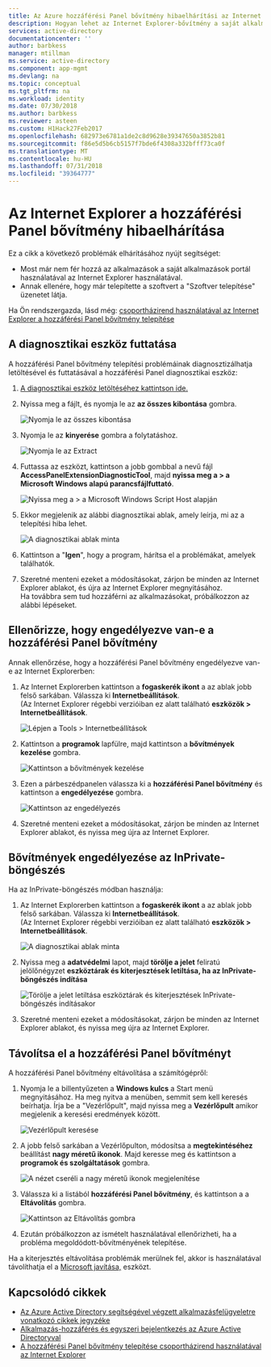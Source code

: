 ```yaml
---
title: Az Azure hozzáférési Panel bővítmény hibaelhárítási az Internet Explorer |} A Microsoft Docs
description: Hogyan lehet az Internet Explorer-bővítmény a saját alkalmazások portál telepítése a csoportházirenddel.
services: active-directory
documentationcenter: ''
author: barbkess
manager: mtillman
ms.service: active-directory
ms.component: app-mgmt
ms.devlang: na
ms.topic: conceptual
ms.tgt_pltfrm: na
ms.workload: identity
ms.date: 07/30/2018
ms.author: barbkess
ms.reviewer: asteen
ms.custom: H1Hack27Feb2017
ms.openlocfilehash: 682973e6781a1de2c8d9628e39347650a3852b81
ms.sourcegitcommit: f86e5d5b6cb5157f7bde6f4308a332bfff73ca0f
ms.translationtype: MT
ms.contentlocale: hu-HU
ms.lasthandoff: 07/31/2018
ms.locfileid: "39364777"
---
```

# <a name="troubleshooting-the-access-panel-extension-for-internet-explorer"></a>Az Internet Explorer a hozzáférési Panel bővítmény hibaelhárítása
Ez a cikk a következő problémák elhárításához nyújt segítséget:

* Most már nem fér hozzá az alkalmazások a saját alkalmazások portál használatával az Internet Explorer használatával.
* Annak ellenére, hogy már telepítette a szoftvert a "Szoftver telepítése" üzenetet látja.

Ha Ön rendszergazda, lásd még: [csoportházirend használatával az Internet Explorer a hozzáférési Panel bővítmény telepítése](active-directory-saas-ie-group-policy.md)

## <a name="run-the-diagnostic-tool"></a>A diagnosztikai eszköz futtatása
A hozzáférési Panel bővítmény telepítési problémáinak diagnosztizálhatja letöltésével és futtatásával a hozzáférési Panel diagnosztikai eszköz:

1. [A diagnosztikai eszköz letöltéséhez kattintson ide.](https://account.activedirectory.windowsazure.com/applications/AccessPanelExtensionDiagnosticTool/AccessPanelExtensionDiagnosticTool.zip)
2. Nyissa meg a fájlt, és nyomja le az **az összes kibontása** gombra.
   
    ![Nyomja le az összes kibontása](./media/active-directory-saas-ie-troubleshooting/extract1.png)
3. Nyomja le az **kinyerése** gombra a folytatáshoz.
   
    ![Nyomja le az Extract](./media/active-directory-saas-ie-troubleshooting/extract2.png)
4. Futtassa az eszközt, kattintson a jobb gombbal a nevű fájl **AccessPanelExtensionDiagnosticTool**, majd **nyissa meg a > a Microsoft Windows alapú parancsfájlfuttató**.
   
    ![Nyissa meg a > a Microsoft Windows Script Host alapján](./media/active-directory-saas-ie-troubleshooting/open_tool.png)
5. Ekkor megjelenik az alábbi diagnosztikai ablak, amely leírja, mi az a telepítési hiba lehet.
   
    ![A diagnosztikai ablak minta](./media/active-directory-saas-ie-troubleshooting/tool_preview.png)
6. Kattintson a "**Igen**", hogy a program, hárítsa el a problémákat, amelyek találhatók.
7. Szeretné menteni ezeket a módosításokat, zárjon be minden az Internet Explorer ablakot, és újra az Internet Explorer megnyitásához.<br />Ha továbbra sem tud hozzáférni az alkalmazásokat, próbálkozzon az alábbi lépéseket.

## <a name="check-that-the-access-panel-extension-is-enabled"></a>Ellenőrizze, hogy engedélyezve van-e a hozzáférési Panel bővítmény
Annak ellenőrzése, hogy a hozzáférési Panel bővítmény engedélyezve van-e az Internet Explorerben:

1. Az Internet Explorerben kattintson a **fogaskerék ikont** a az ablak jobb felső sarkában. Válassza ki **Internetbeállítások**.<br />(Az Internet Explorer régebbi verzióiban ez alatt található **eszközök > Internetbeállítások**.
   
    ![Lépjen a Tools > Internetbeállítások](./media/active-directory-saas-ie-troubleshooting/internetoptions.png)
2. Kattintson a **programok** lapfülre, majd kattintson a **bővítmények kezelése** gombra.
   
    ![Kattintson a bővítmények kezelése](./media/active-directory-saas-ie-troubleshooting/internetoptions_programs.png)
3. Ezen a párbeszédpanelen válassza ki a **hozzáférési Panel bővítmény** és kattintson a **engedélyezése** gombra.
   
    ![Kattintson az engedélyezés](./media/active-directory-saas-ie-troubleshooting/enableaddon.png)
4. Szeretné menteni ezeket a módosításokat, zárjon be minden az Internet Explorer ablakot, és nyissa meg újra az Internet Explorer.

## <a name="enable-extensions-for-inprivate-browsing"></a>Bővítmények engedélyezése az InPrivate-böngészés
Ha az InPrivate-böngészés módban használja:

1. Az Internet Explorerben kattintson a **fogaskerék ikont** a az ablak jobb felső sarkában. Válassza ki **Internetbeállítások**.<br />(Az Internet Explorer régebbi verzióiban ez alatt található **eszközök > Internetbeállítások**.
   
    ![A diagnosztikai ablak minta](./media/active-directory-saas-ie-troubleshooting/inprivateoptions.png)
2. Nyissa meg a **adatvédelmi** lapot, majd **törölje a jelet** feliratú jelölőnégyzet **eszköztárak és kiterjesztések letiltása, ha az InPrivate-böngészés indítása**</p>
   
    ![Törölje a jelet letiltása eszköztárak és kiterjesztések InPrivate-böngészés indításakor](./media/active-directory-saas-ie-troubleshooting/enabletoolbars.png)
3. Szeretné menteni ezeket a módosításokat, zárjon be minden az Internet Explorer ablakot, és nyissa meg újra az Internet Explorer.

## <a name="uninstall-the-access-panel-extension"></a>Távolítsa el a hozzáférési Panel bővítményt
A hozzáférési Panel bővítmény eltávolítása a számítógépről:

1. Nyomja le a billentyűzeten a **Windows kulcs** a Start menü megnyitásához. Ha meg nyitva a menüben, semmit sem kell keresés beírhatja. Írja be a "Vezérlőpult", majd nyissa meg a **Vezérlőpult** amikor megjelenik a keresési eredmények között.
   
    ![Vezérlőpult keresése](./media/active-directory-saas-ie-troubleshooting/search_sm.png)
2. A jobb felső sarkában a Vezérlőpulton, módosítsa a **megtekintéséhez** beállítást **nagy méretű ikonok**. Majd keresse meg és kattintson a **programok és szolgáltatások** gombra.
   
    ![A nézet cseréli a nagy méretű ikonok megjelenítése](./media/active-directory-saas-ie-troubleshooting/control_panel.png)
3. Válassza ki a listából **hozzáférési Panel bővítmény**, és kattintson a a **Eltávolítás** gombra.
   
    ![Kattintson az Eltávolítás gombra](./media/active-directory-saas-ie-troubleshooting/uninstall.png)
4. Ezután próbálkozzon az ismételt használatával ellenőrizheti, ha a probléma megoldódott-bővítményének telepítése.

Ha a kiterjesztés eltávolítása problémák merülnek fel, akkor is használatával távolíthatja el a [Microsoft javítása,](https://go.microsoft.com/?linkid=9779673) eszközt.

## <a name="related-articles"></a>Kapcsolódó cikkek
* [Az Azure Active Directory segítségével végzett alkalmazásfelügyeletre vonatkozó cikkek jegyzéke](active-directory-apps-index.md)
* [Alkalmazás-hozzáférés és egyszeri bejelentkezés az Azure Active Directoryval](manage-apps/what-is-single-sign-on.md)
* [A hozzáférési Panel bővítmény telepítése csoportházirend használatával az Internet Explorer](active-directory-saas-ie-group-policy.md)

